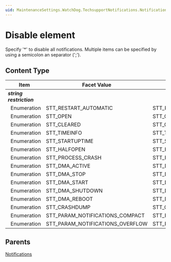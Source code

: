 ```yaml
---
uid: MaintenanceSettings.WatchDog.TechsupportNotifications.Notifications.Disable
---
```


# Disable element

Specify '*' to disable all notifications. Multiple items can be specified by using a semicolon an separator (';').

## Content Type

| Item | Facet Value | Description |
| --- | --- | --- |
| ***string restriction*** |  |  |
| &#160;&#160;Enumeration | STT_RESTART_AUTOMATIC | STT_RESTART_AUTOMATIC |
| &#160;&#160;Enumeration | STT_OPEN | STT_OPEN |
| &#160;&#160;Enumeration | STT_CLEARED | STT_CLEARED |
| &#160;&#160;Enumeration | STT_TIMEINFO | STT_TIMEINFO |
| &#160;&#160;Enumeration | STT_STARTUPTIME | STT_STARTUPTIME |
| &#160;&#160;Enumeration | STT_HALFOPEN | STT_HALFOPEN |
| &#160;&#160;Enumeration | STT_PROCESS_CRASH | STT_PROCESS_CRASH |
| &#160;&#160;Enumeration | STT_DMA_ACTIVE | STT_DMA_ACTIVE |
| &#160;&#160;Enumeration | STT_DMA_STOP | STT_DMA_STOP |
| &#160;&#160;Enumeration | STT_DMA_START | STT_DMA_START |
| &#160;&#160;Enumeration | STT_DMA_SHUTDOWN | STT_DMA_SHUTDOWN |
| &#160;&#160;Enumeration | STT_DMA_REBOOT | STT_DMA_REBOOT |
| &#160;&#160;Enumeration | STT_CRASHDUMP | STT_CRASHDUMP |
| &#160;&#160;Enumeration | STT_PARAM_NOTIFICATIONS_COMPACT | STT_PARAM_NOTIFICATIONS_COMPACT |
| &#160;&#160;Enumeration | STT_PARAM_NOTIFICATIONS_OVERFLOW | STT_PARAM_NOTIFICATIONS_OVERFLOW |

## Parents

[Notifications](xref:MaintenanceSettings.WatchDog.TechsupportNotifications.Notifications)
